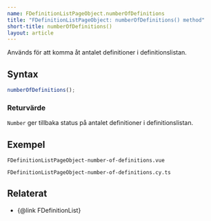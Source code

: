 ```yaml
---
name: FDefinitionListPageObject.numberOfDefinitions
title: "FDefinitionListPageObject: numberOfDefinitions() method"
short-title: numberOfDefinitions()
layout: article
---
```


Används för att komma åt antalet definitioner i definitionslistan.

## Syntax

```ts nocompile nolint
numberOfDefinitions();
```

### Returvärde

`Number` ger tillbaka status på antalet definitioner i definitionslistan.

## Exempel

```import static
FDefinitionListPageObject-number-of-definitions.vue
```

```import
FDefinitionListPageObject-number-of-definitions.cy.ts
```

## Relaterat

- {@link FDefinitionList}
